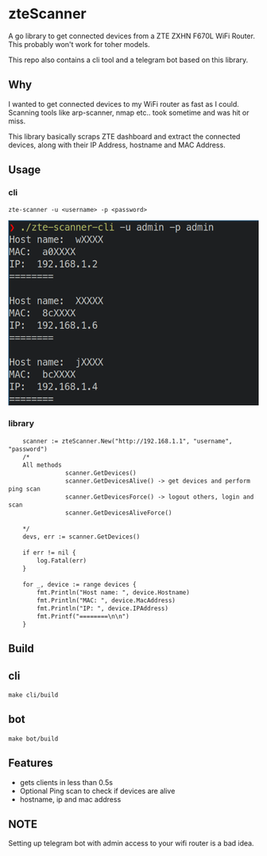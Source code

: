 # zteScanner


A go library to get connected 
devices from a ZTE ZXHN F670L WiFi Router.
This probably won't work for toher models.

This repo also contains a cli tool 
and a telegram bot based on this library.


## Why
I wanted to get connected devices to 
my WiFi router as fast as I could.
Scanning tools like arp-scanner, nmap etc..
took sometime and was hit or miss.

This library basically scraps ZTE dashboard and
extract the connected devices, along with their
IP Address, hostname and MAC Address.

## Usage
### cli
```
zte-scanner -u <username> -p <password>
```

![cli](./docs/cli.png)

### library
```
    scanner := zteScanner.New("http://192.168.1.1", "username", "password")
    /*
    All methods   
                scanner.GetDevices()
                scanner.GetDevicesAlive() -> get devices and perform ping scan
                scanner.GetDevicesForce() -> logout others, login and scan
                scanner.GetDevicesAliveForce()

    */
    devs, err := scanner.GetDevices()

	if err != nil {
		log.Fatal(err)
	}

	for _, device := range devices {
		fmt.Println("Host name: ", device.Hostname)
		fmt.Println("MAC: ", device.MacAddress)
		fmt.Println("IP: ", device.IPAddress)
		fmt.Printf("========\n\n")
	}

```

## Build
## cli
```
make cli/build
```

## bot
```
make bot/build
```

## Features
* gets clients in less than 0.5s
* Optional Ping scan to check if devices are alive
* hostname, ip and mac address

## NOTE
Setting up  telegram bot with admin access 
to your wifi router is a bad idea.

